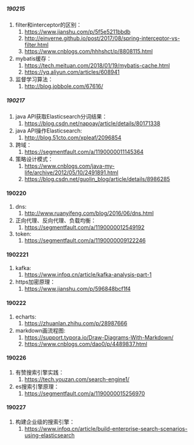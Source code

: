 ##### 190215
1. filter和interceptor的区别：
    1) https://www.jianshu.com/p/5f5e5211bbdb
    2) http://einverne.github.io/post/2017/08/spring-interceptor-vs-filter.html
    3) https://www.cnblogs.com/hhhshct/p/8808115.html
2. mybatis缓存：
    1) https://tech.meituan.com/2018/01/19/mybatis-cache.html
    2) https://yq.aliyun.com/articles/608941
3. 监督学习算法：
    1) http://blog.jobbole.com/67616/
##### 190217
1. java API获取Elasticsearch分词结果：
    1) https://blog.csdn.net/napoay/article/details/80171338
2. java API操作Elasticsearch:
    1) http://blog.51cto.com/xpleaf/2096854
3. 跨域：
    1) https://segmentfault.com/a/1190000011145364
4. 策略设计模式：
    1) https://www.cnblogs.com/java-my-life/archive/2012/05/10/2491891.html
    2) https://blog.csdn.net/guolin_blog/article/details/8986285
#### 190220
1. dns:
    1) http://www.ruanyifeng.com/blog/2016/06/dns.html
2. 正向代理、反向代理、负载均衡：
    1) https://segmentfault.com/a/1190000012549192
3. token:
    1) https://segmentfault.com/a/1190000009122246
#### 1902221
1. kafka:
    1) https://www.infoq.cn/article/kafka-analysis-part-1
2. https加密原理：
    1) https://www.jianshu.com/p/596848bcf1f4
#### 190222
1. echarts:
    1) https://zhuanlan.zhihu.com/p/28987666
2. markdown画流程图:
    1) https://support.typora.io/Draw-Diagrams-With-Markdown/
    2) https://www.cnblogs.com/dao0/p/4489837.html
#### 190226
1. 有赞搜索引擎实践：
    1) https://tech.youzan.com/search-engine1/
2. es搜索引擎原理：
    1) https://segmentfault.com/a/1190000015256970
#### 190227
1. 构建企业级的搜索引擎：
    1) https://www.infoq.cn/article/build-enterprise-search-scenarios-using-elasticsearch